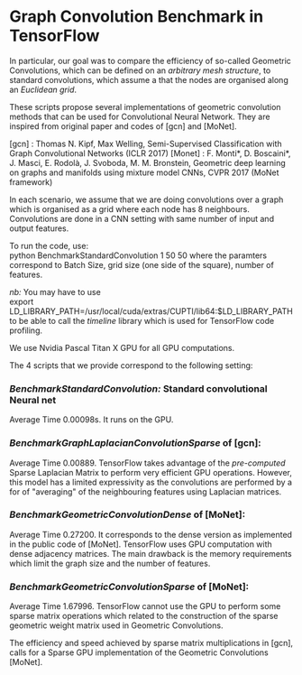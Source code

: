 # Graph Convolution Benchmark in TensorFlow

In particular, our goal was to compare the efficiency of so-called Geometric Convolutions, 
which can be defined on an *arbitrary mesh structure*, to standard convolutions, which assume a that the nodes are organised along an 
*Euclidean grid*.

These scripts propose several implementations of geometric convolution methods that can be used for Convolutional Neural Network. 
They are inspired from original paper and codes of [gcn] and [MoNet].   


[gcn] : Thomas N. Kipf, Max Welling, Semi-Supervised Classification with Graph Convolutional Networks (ICLR 2017)
[Monet] : F. Monti*, D. Boscaini*, J. Masci, E. Rodolà, J. Svoboda, M. M. Bronstein, Geometric deep learning on graphs and manifolds using mixture model CNNs, CVPR 2017 (MoNet framework)

In each scenario, we assume that we are doing convolutions over a graph which is organised as a grid where each node has 8 neighbours. 
Convolutions are done in a CNN setting with same number of input and output features.

To run the code, use:   
python BenchmarkStandardConvolution 1 50 50
where the paramters correspond to Batch Size, grid size (one side of the square), number of features.

*nb:* You may have to use   
export LD_LIBRARY_PATH=/usr/local/cuda/extras/CUPTI/lib64:$LD_LIBRARY_PATH   
to be able to call the *timeline* library which is used for TensorFlow code profiling.   

We use Nvidia Pascal Titan X GPU for all GPU computations.

The 4 scripts that we provide correspond to the following setting:   
### *BenchmarkStandardConvolution:* Standard convolutional Neural net
Average Time 0.00098s. It runs on the GPU.

### *BenchmarkGraphLaplacianConvolutionSparse* of [gcn]:   
Average Time 0.00889. TensorFlow takes advantage of the *pre-computed* Sparse Laplacian Matrix to perform very efficient GPU operations. However, this model has a limited expressivity as the convolutions are performed by a for of "averaging" of the neighbouring features using Laplacian matrices.

### *BenchmarkGeometricConvolutionDense* of [MoNet]:   
Average Time 0.27200. It corresponds to the dense version as implemented in the public code of [MoNet]. 
TensorFlow uses GPU computation with dense adjacency matrices. The main drawback is the memory requirements which limit the graph size and the number of features.

### *BenchmarkGeometricConvolutionSparse* of [MoNet]:   
Average Time 1.67996. TensorFlow cannot use the GPU to perform some sparse matrix operations which related to the construction of the sparse geometric weight matrix used
in Geometric Convolutions.

The efficiency and speed achieved by sparse matrix multiplications in [gcn], calls for a Sparse GPU implementation of the Geometric Convolutions [MoNet].


